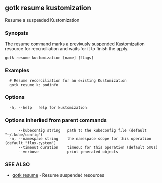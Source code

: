 ## gotk resume kustomization

Resume a suspended Kustomization

### Synopsis

The resume command marks a previously suspended Kustomization resource for reconciliation and waits for it to
finish the apply.

```
gotk resume kustomization [name] [flags]
```

### Examples

```
  # Resume reconciliation for an existing Kustomization
  gotk resume ks podinfo

```

### Options

```
  -h, --help   help for kustomization
```

### Options inherited from parent commands

```
      --kubeconfig string   path to the kubeconfig file (default "~/.kube/config")
  -n, --namespace string    the namespace scope for this operation (default "flux-system")
      --timeout duration    timeout for this operation (default 5m0s)
      --verbose             print generated objects
```

### SEE ALSO

* [gotk resume](gotk_resume.md)	 - Resume suspended resources

